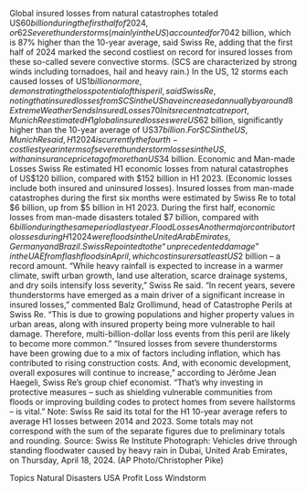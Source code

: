 Global insured losses from natural catastrophes totaled US$60 billion during the first half of 2024, or 62% above the 10-year average, according to preliminary estimates from Swiss Re.
Severe thunderstorms (mainly in the US) accounted for 70% of insured losses globally, or US$42 billion, which is 87% higher than the 10-year average, said Swiss Re, adding that the first half of 2024 marked the second costliest on record for insured losses from these so-called severe convective storms. (SCS are characterized by strong winds including tornadoes, hail and heavy rain.)
In the US, 12 storms each caused losses of US$1 billion or more, demonstrating the loss potential of this peril, said Swiss Re, noting that insured losses from SCS in the US have increased annually by around 8% in nominal terms since 2008.
Extreme Weather Sends Insured Losses 70% Above Historical Norms
In its recent nat cat report, Munich Re estimated H1 global insured losses were US$62 billion, significantly higher than the 10-year average of US$37 billion. For SCS in the US, Munich Re said, H1 2024 is currently the fourth-costliest year in terms of severe thunderstorm losses in the US, with an insurance price tag of more than US$34 billion.
Economic and Man-made Losses
Swiss Re estimated H1 economic losses from natural catastrophes of US$120 billion, compared with $152 billion in H1 2023. (Economic losses include both insured and uninsured losses).
Insured losses from man-made catastrophes during the first six months were estimated by Swiss Re to total $6 billion, up from $5 billion in H1 2023. During the first half, economic losses from man-made disasters totaled $7 billion, compared with $6 billion during the same period last year.
Flood Losses
Another major contributor to losses during H1 2024 were floods in the United Arab Emirates, Germany and Brazil. Swiss Re pointed to the “unprecedented damage” in the UAE from flash floods in April, which cost insurers at least US$2 billion – a record amount. “While heavy rainfall is expected to increase in a warmer climate, swift urban growth, land use alteration, scarce drainage systems, and dry soils intensify loss severity,” Swiss Re said.
“In recent years, severe thunderstorms have emerged as a main driver of a significant increase in insured losses,” commented Balz Grollimund, head of Catastrophe Perils at Swiss Re. “This is due to growing populations and higher property values in urban areas, along with insured property being more vulnerable to hail damage. Therefore, multi-billion-dollar loss events from this peril are likely to become more common.”
“Insured losses from severe thunderstorms have been growing due to a mix of factors including inflation, which has contributed to rising construction costs. And, with economic development, overall exposures will continue to increase,” according to Jérôme Jean Haegeli, Swiss Re’s group chief economist. “That’s why investing in protective measures – such as shielding vulnerable communities from floods or improving building codes to protect homes from severe hailstorms – is vital.”
Note: Swiss Re said its total for the H1 10-year average refers to average H1 losses between 2014 and 2023. Some totals may not correspond with the sum of the separate figures due to preliminary totals and rounding.
Source: Swiss Re Institute
Photograph: Vehicles drive through standing floodwater caused by heavy rain in Dubai, United Arab Emirates, on Thursday, April 18, 2024. (AP Photo/Christopher Pike)

Topics
Natural Disasters
USA
Profit Loss
Windstorm
